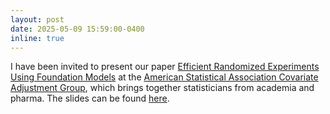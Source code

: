 ```yaml
---
layout: post
date: 2025-05-09 15:59:00-0400
inline: true
---
```

I have been invited to present our paper <a href="https://arxiv.org/abs/2502.04262">Efficient Randomized Experiments Using Foundation Models</a> at the <a href="https://carswg.github.io/journalclub/journalclub12.html">American Statistical Association Covariate Adjustment Group</a>, which brings together statisticians from academia and pharma. The slides can be found <a href="https://pdebartol.github.io/assets/pdf/presentation_haipw.pdf">here</a>.
